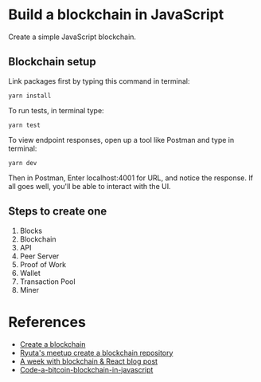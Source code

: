 # Build a blockchain in JavaScript
Create a simple JavaScript blockchain.

## Blockchain setup
Link packages first by typing this command in terminal:
```
yarn install
```
To run tests, in terminal type:
```
yarn test
```
To view endpoint responses, open up a tool like Postman and type in terminal:
```
yarn dev
```

Then in Postman,
Enter localhost:4001 for URL, and notice the response.
If all goes well, you'll be able to interact with the UI.

## Steps to create one
 1. Blocks
 2. Blockchain
 3. API
 4. Peer Server
 5. Proof of Work
 6. Wallet
 7. Transaction Pool
 8. Miner

# References
- [Create a blockchain](https://www.udemy.com/build-blockchain/)
- [Ryuta's meetup create a blockchain repository](https://www.meetup.com/CodeChrysalis/events/247572273/)
- [A week with blockchain & React blog post](https://medium.com/@applification/a-week-with-the-blockchain-react-9fe33f895890)
- [Code-a-bitcoin-blockchain-in-javascript](https://blockgeeks.com/guides/code-a-bitcoin-blockchain-in-javascript/)